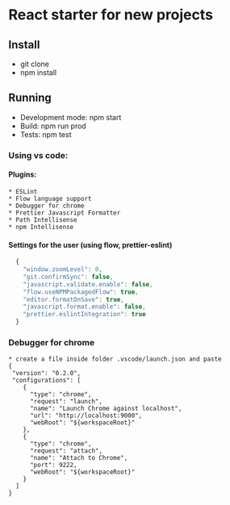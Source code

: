 # React starter for new projects
## Install
  * git clone
  * npm install
  
## Running
  * Development mode: npm start
  * Build: npm run prod
  * Tests: npm test
  
### Using vs code:
  #### Plugins:
    * ESLint
    * Flow language support
    * Debugger for chrome
    * Prettier Javascript Formatter
    * Path Intellisense
    * npm Intellisense
    
  #### Settings for the user (using flow, prettier-eslint)
  ```javascript
    {
      "window.zoomLevel": 0,
      "git.confirmSync": false,
      "javascript.validate.enable": false,
      "flow.useNPMPackagedFlow": true,
      "editor.formatOnSave": true,
      "javascript.format.enable": false,
      "prettier.eslintIntegration": true
    }
```
  ### Debugger for chrome
    * create a file inside folder .vscode/launch.json and paste
    {
     "version": "0.2.0",
     "configurations": [
        {
          "type": "chrome",
          "request": "launch",
          "name": "Launch Chrome against localhost",
          "url": "http://localhost:9000",
          "webRoot": "${workspaceRoot}"
        },
        {
          "type": "chrome",
          "request": "attach",
          "name": "Attach to Chrome",
          "port": 9222,
          "webRoot": "${workspaceRoot}"
        }
      ]
    }
